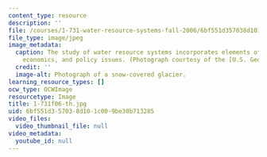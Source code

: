 ```yaml
---
content_type: resource
description: ''
file: /courses/1-731-water-resource-systems-fall-2006/6bf551d357038d101c009be30b713285_1-731f06-th.jpg
file_type: image/jpeg
image_metadata:
  caption: The study of water resource systems incorporates elements of hydrology,
    economics, and policy issues. (Photograph courtesy of the [U.S. Geological Survey](http://www.usgs.gov/).)
  credit: ''
  image-alt: Photograph of a snow-covered glacier.
learning_resource_types: []
ocw_type: OCWImage
resourcetype: Image
title: 1-731f06-th.jpg
uid: 6bf551d3-5703-8d10-1c00-9be30b713285
video_files:
  video_thumbnail_file: null
video_metadata:
  youtube_id: null
---
```

